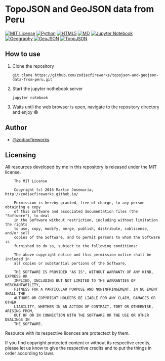 # TopoJSON and GeoJSON data from Peru

<!-- # [![Preview](./banner.png)][1] -->
[![MIT License][2]][1] [![Python][3]][1] [![HTML5][4]][1] [![MD][5]][1] [![Jupyter Notebook][6]][1] [![Geography][7]][1] [![GeoJSON][8]][1] [![TopoJSON][9]][1]

<!--
A Sample article completely writen in Jupyter Notebook whit some ugly hacks for html formatting :sweat_smile:

This notebook can be used to show some capabilities of Jupyter Notebook, to explain the quantum harmonic oscilator :cat2: or to show some fancy graphs :sunglasses:

PS: The article is written in Spanish

## Where to see

See this notebook on

* [Github](https://goo.gl/eAjjwx)
* [nbviewer](https://goo.gl/ZcR7JE)
* [Anaconda Cloud](https://goo.gl/nVOvTg)
-->
## How to use

1. Clone the repository
    ```
    git clone https://github.com/zodiacfireworks/topojson-and-geojson-data-from-peru.git
    ```

2. Start the jupyter nothebook server
    ```
    jupyter notebook
    ```

3. Waits until the web browser is open, navigate to the repository directory and enjoy :smile:

## Author

* [@zodiacfireworks](https://github.com/zodiacfireworks)

## Licensing

All resources developed by me in this repository is released under the MIT license.

```text
    The MIT License

    Copyright (c) 2016 Martin Josemaría, http://zodiacfireworks.github.io/

    Permission is hereby granted, free of charge, to any person obtaining a copy
    of this software and associated documentation files (the "Software"), to deal
    in the Software without restriction, including without limitation the rights
    to use, copy, modify, merge, publish, distribute, sublicense, and/or sell
    copies of the Software, and to permit persons to whom the Software is
    furnished to do so, subject to the following conditions:

    The above copyright notice and this permission notice shall be included in
    all copies or substantial portions of the Software.

    THE SOFTWARE IS PROVIDED "AS IS", WITHOUT WARRANTY OF ANY KIND, EXPRESS OR
    IMPLIED, INCLUDING BUT NOT LIMITED TO THE WARRANTIES OF MERCHANTABILITY,
    FITNESS FOR A PARTICULAR PURPOSE AND NONINFRINGEMENT. IN NO EVENT SHALL THE
    AUTHORS OR COPYRIGHT HOLDERS BE LIABLE FOR ANY CLAIM, DAMAGES OR OTHER
    LIABILITY, WHETHER IN AN ACTION OF CONTRACT, TORT OR OTHERWISE, ARISING FROM,
    OUT OF OR IN CONNECTION WITH THE SOFTWARE OR THE USE OR OTHER DEALINGS IN
    THE SOFTWARE.
```

Resource with its respective licences are protectect by them.

If you find copyright protected content or without its respective credits,
please let us know to give the respective credits and to put the things in
order according to laws.

[1]: git@github.com:zodiacfireworks/meteorological-faker.git
[2]: https://img.shields.io/badge/License-MIT-blue.svg?maxAge=2592000&style=flat-square
[3]: https://img.shields.io/badge/Language-Python-green.svg?maxAge=2592000&style=flat-square
[4]: https://img.shields.io/badge/Language-HTML5-orange.svg?maxAge=2592000&style=flat-square
[5]: https://img.shields.io/badge/Language-Markdown-lightgrey.svg?maxAge=2592000&style=flat-square
[6]: https://img.shields.io/badge/Tool-Jupyter%20Notebook-orange.svg?maxAge=2592000&style=flat-square
[7]: https://img.shields.io/badge/Topic-Geography-green.svg?maxAge=2592000&style=flat-square
[8]: https://img.shields.io/badge/Topic-GeoJSON-green.svg?maxAge=2592000&style=flat-square
[9]: https://img.shields.io/badge/Topic-TopoJSON-green.svg?maxAge=2592000&style=flat-square
